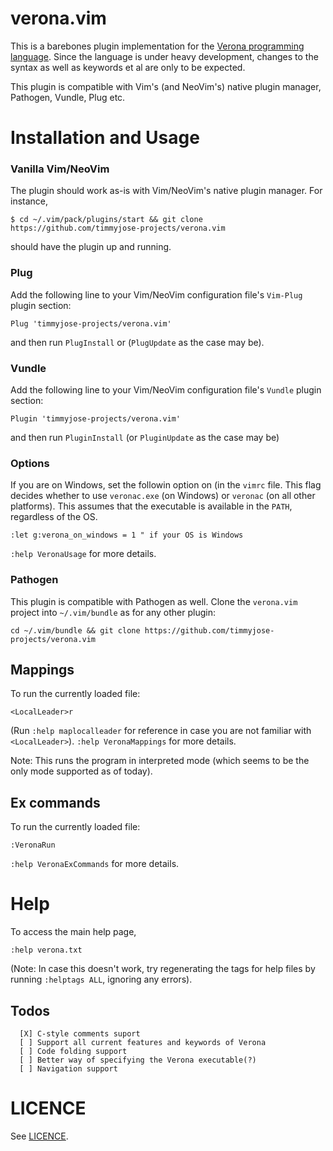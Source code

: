 # verona.vim

This is a barebones plugin implementation for the [Verona programming language](https://github.com/microsoft/verona). Since the language is under heavy
development, changes to the syntax as well as keywords et al are only to be expected.

This plugin is compatible with Vim's (and NeoVim's) native plugin manager, Pathogen, Vundle, Plug etc.

# Installation and Usage

### Vanilla Vim/NeoVim

The plugin should work as-is with Vim/NeoVim's native plugin manager. For instance, 

```
$ cd ~/.vim/pack/plugins/start && git clone https://github.com/timmyjose-projects/verona.vim

```

should have the plugin up and running.

### Plug

Add the following line to your Vim/NeoVim configuration file's `Vim-Plug` plugin section:

```
Plug 'timmyjose-projects/verona.vim'
```

and then run `PlugInstall` or (`PlugUpdate` as the case may be).

### Vundle

Add the following line to your Vim/NeoVim configuration file's `Vundle` plugin section:

```
Plugin 'timmyjose-projects/verona.vim'
```

and then run `PluginInstall` (or `PluginUpdate` as the case may be)

### Options

If you are on Windows, set the followin option on (in the `vimrc` file. This flag decides whether to use `veronac.exe` (on Windows) or `veronac` (on all other platforms). 
This assumes that the executable is available in the `PATH`, regardless of the OS.

```
:let g:verona_on_windows = 1 " if your OS is Windows
```

`:help VeronaUsage` for more details.

### Pathogen

This plugin is compatible with Pathogen as well. Clone the `verona.vim` project into `~/.vim/bundle` as for any
other plugin:

```
cd ~/.vim/bundle && git clone https://github.com/timmyjose-projects/verona.vim

```

## Mappings

To run the currently loaded file:

```
<LocalLeader>r

```

(Run `:help maplocalleader` for reference in case you are not familiar with `<LocalLeader>`). `:help VeronaMappings` for more details.

Note: This runs the program in interpreted mode (which seems to be the only mode supported as of today).

## Ex commands

To run the currently loaded file:

```
:VeronaRun
```

`:help VeronaExCommands` for more details.

# Help

To access the main help page,

   ```
   :help verona.txt

   ```

(Note: In case this doesn't work, try regenerating the tags for help files by running `:helptags ALL`, ignoring any errors).

## Todos

```
  [X] C-style comments suport
  [ ] Support all current features and keywords of Verona
  [ ] Code folding support 
  [ ] Better way of specifying the Verona executable(?)
  [ ] Navigation support
```

# LICENCE

See [LICENCE](LICENSE.md).